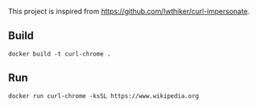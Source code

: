 This project is inspired from https://github.com/lwthiker/curl-impersonate.

## Build

    docker build -t curl-chrome .

## Run

    docker run curl-chrome -ksSL https://www.wikipedia.org